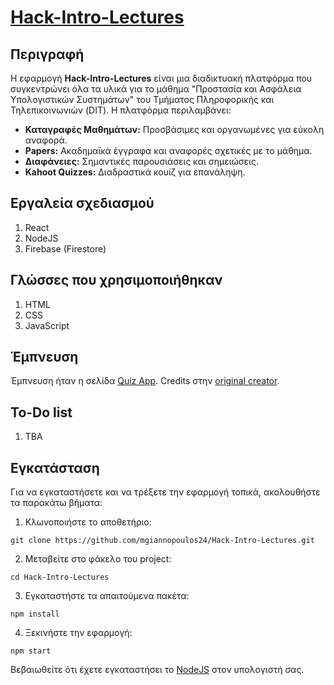 # [Hack-Intro-Lectures](https://dazzling-rabanadas-a55211.netlify.app/)

## Περιγραφή 

Η εφαρμογή **Hack-Intro-Lectures** είναι μια διαδικτυακή πλατφόρμα που συγκεντρώνει όλα τα υλικά για το μάθημα "Προστασία και Ασφάλεια Υπολογιστικών Συστημάτων" του Τμήματος Πληροφορικής και Τηλεπικοινωνιών (DIT). Η πλατφόρμα περιλαμβάνει:

- **Καταγραφές Μαθημάτων:** Προσβάσιμες και οργανωμένες για εύκολη αναφορά.
- **Papers:** Ακαδημαϊκά έγγραφα και αναφορές σχετικές με το μάθημα.
- **Διαφάνειες:** Σημαντικές παρουσιάσεις και σημειώσεις.
- **Kahoot Quizzes:** Διαδραστικά κουίζ για επανάληψη.

## Εργαλεία σχεδιασμού

1. React
2. NodeJS
3. Firebase (Firestore)

## Γλώσσες που χρησιμοποιήθηκαν

1. HTML
2. CSS 
3. JavaScript

## Έμπνευση

Έμπνευση ήταν η σελίδα [Quiz App](https://starlit-daffodil-2e4733.netlify.app/). Credits στην [original creator](https://github.com/matinanadali).

## To-Do list
1. TBA

## Εγκατάσταση 
Για να εγκαταστήσετε και να τρέξετε την εφαρμογή τοπικά, ακολουθήστε τα παρακάτω βήματα:
1. Κλωνοποιήστε το αποθετήριο:
```console
git clone https://github.com/mgiannopoulos24/Hack-Intro-Lectures.git
```
2. Μεταβείτε στο φάκελο του project:
```console
cd Hack-Intro-Lectures
```
3. Εγκαταστήστε τα απαιτούμενα πακέτα:
```console
npm install
```
4. Ξεκινήστε την εφαρμογή:
```console
npm start
```

Βεβαιωθείτε ότι έχετε εγκαταστήσει το [NodeJS](https://nodejs.org/en) στον υπολογιστή σας.

